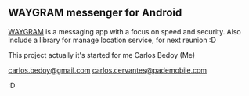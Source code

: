 ## WAYGRAM messenger for Android

[WAYGRAM](http://www.facebook.com/carlos.bedoy) is a messaging app with a focus on speed and security. Also include a library for manage location service, for next reunion :D


This project actually it's started for me Carlos Bedoy (Me)


carlos.bedoy@gmail.com
carlos.cervantes@pademobile.com

:D
